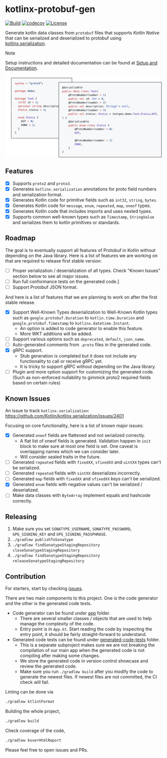 # kotlinx-protobuf-gen

[![Build](https://github.com/Dogacel/kotlinx-protobuf-gen/actions/workflows/build.yaml/badge.svg)](https://github.com/Dogacel/kotlinx-protobuf-gen/actions/workflows/build.yaml)
[![codecov](https://codecov.io/gh/Dogacel/kotlinx-protobuf-gen/graph/badge.svg?token=6FE41BE2ZK)](https://codecov.io/gh/Dogacel/kotlinx-protobuf-gen)
[![License](https://img.shields.io/badge/License-Apache_2.0-blue.svg)](https://opensource.org/licenses/Apache-2.0)

Generate kotlin data classes from `protobuf` files that supports _Kotlin Native_ that can be serialized and
deserialized to protobuf using [kotlinx.serialization](https://github.com/Kotlin/kotlinx.serialization).

> [!NOTE]  
> Setup instructions and detailed documentation can be found
> at [Setup and Documentation](https://dogacel.github.io/kotlinx-protobuf-gen).

![Demonstrate Code](./docs/src/doc/docs/assets/demonstrate_code.png)

## Features

- [x] Supports `proto2` and `proto3`.
- [x] Generates `kotlinx.serialization` annotations for proto field numbers and serialization format.
- [x] Generates Kotlin code for primitive fields such as `int32`, `string`, `bytes`.
- [x] Generates Kotlin code for `message`, `enum`, `repeated`, `map`, `oneof` types.
- [x] Generates Kotlin code that includes imports and uses nested types.
- [x] Supports common well-known types such as `Timestamp`, `StringValue` and serializes them to kotlin
  primitives or standards.

## Roadmap

The goal is to eventually support all features of Protobuf in Kotlin without depending on the Java library. Here
is a list of features we are working on that are required to release first stable version:

- [ ] Proper serialization / deserialization of all types. Check "Known Issues" section below to see all major
  issues.
- [ ] Run full conformance tests on the generated code.]
- [ ] Support Protobuf JSON format.

And here is a list of features that we are planning to work on after the first stable release.

- [x] Support Well-Known Types deserialization to Well-Known Kotlin types such as `google.protobuf.Duration`
  to `kotlin.time.Duration` and `google.protobuf.Timestamp` to `kotlinx.datetime.Instant`.
    - An option is added to code generator to enable this feature.
    - More WKT additions will be added.
- [ ] Support various options such as `deprecated`, `default`, `json_name`.
- [ ] Auto-generated comments from `.proto` files in the generated code.
- [x] gRPC support.
    - Stub generation is completed but it does not include any functionality to call or receive gRPC yet.
    - It is tricky to support gRPC without depending on the Java library.
- [ ] Plugin and more option support for customizing the generated code. (Such as non-enforced nullability to
  gimmick proto2 required fields based on certain rules)

## Known Issues

An issue to track `kotlinx.serialization`: https://github.com/Kotlin/kotlinx.serialization/issues/2401

Focusing on core functionality, here is a list of known major issues:

- [x] Generated `oneof` fields are flattened and not serialized correctly.
    - A flat list of oneof fields is generated. Validation happen in `init` block to make sure at most one
      field is set. One caveat is overlapping names which we can consider later.
    - Will consider sealed traits in the future.
- [ ] Generated `repeated` fields with `fixedXX`, `sfixedXX` and `uintXX` types can't be serialized.
- [ ] Generated `repeated` fields with `sintXX` deserializes incorrectly.
- [ ] Generated `map` fields with `fixedXX` and `sfixedXX` keys can't be serialized.
- [x] Generated `enum` fields with negative values can't be serialized / deserialized.
- [ ] Make data classes with `ByteArray` implement equals and hashcode correctly.

## Releasing

1. Make sure you set `SONATYPE_USERNAME`, `SONATYPE_PASSWORD`, `GPG_SIGNING_KEY` and `GPG_SIGNING_PASSPHRASE`. 
2. `./gradlew publishToSonatype`
3. `./gradlew findSonatypeStagingRepository closeSonatypeStagingRepository`
4. `./gradlew findSonatypeStagingRepository releaseSonatypeStagingRepository`

## Contribution

For starters, start by checking [issues](./issues).

There are two main components to this project. One is the code generator and the other is the generated code
tests.

- Code generator can be found under [app](./app) folder.
    - There are several smaller classes / objects that are used to help manage the complexity of the code.
    - Entry point is in `App.kt`. Start reading the code by inspecting the entry point, it should be fairly
      straight-forward to understand.
- Generated code tests can be found under [generated-code-tests](./generated-code-tests) folder.
    - This is a separate subproject makes sure we are not breaking the compilation of our main app when the
      generated code is not compiling after making some changes.
    - We store the generated code in version control showcase and review the generated code.
    - Make sure you run `./gradlew build` after you modify the code to generate the newest files. If newest files are
      not committed, the CI check will fail.

Linting can be done via

```bash
./gradlew ktlintFormat
```

Building the whole project,

```bash
./gradlew build
```

Check coverage of the code,

```bash
./gradlew koverHtmlReport
```

Please feel free to open issues and PRs.
